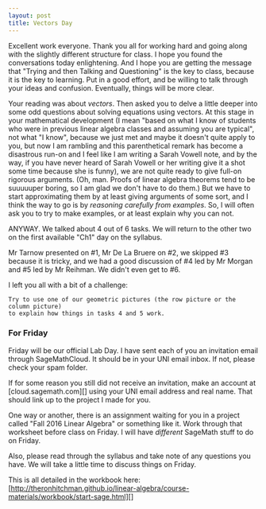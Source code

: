 ```yaml
---
layout: post
title: Vectors Day
---
```


Excellent work everyone. Thank you all for working hard and going along with the
slightly different structure for class. I hope you found the conversations today
enlightening. And I hope you are getting the message that "Trying and then Talking
and Questioning" is the key to class, because it is the key to learning. Put in a
good effort, and be willing to talk through your ideas and confusion. Eventually,
things will be more clear.

Your reading was about _vectors_. Then asked you to delve a little deeper into
some odd questions about solving equations using vectors. At this stage in your
mathematical development (I mean "based on what I know of students who were in
previous linear algebra classes and assuming you are typical", not what "I know",
because we just met and maybe it doesn't quite apply to you, but now I am rambling
and this parenthetical remark has become a disastrous run-on and I feel like I am
writing a Sarah Vowell note, and by the way, if you have never heard of Sarah Vowell
or her writing give it a shot some time because she is funny), we are not quite
ready to give full-on rigorous arguments. (Oh, man. Proofs of linear algebra theorems
tend to be suuuuuper boring, so I am glad we don't have to do them.)
But we have to start approximating them
by at least giving arguments of some sort, and I think the way to go is by _reasoning
carefully from examples_. So, I will often ask you to try to make examples, or
at least explain why you can not.

ANYWAY. We talked about 4 out of 6 tasks. We will return to the other two on the
first available "Ch1" day on the syllabus.

Mr Tarnow presented on \#1, Mr De La Bruere on \#2, we skipped \#3 because it is
tricky, and we had a good discussion of \#4 led by Mr Morgan and \#5 led by Mr Reihman.
We didn't even get to \#6.

I left you all with a bit of a challenge:

    Try to use one of our geometric pictures (the row picture or the column picture)
    to explain how things in tasks 4 and 5 work.

### For Friday

Friday will be our official Lab Day. I have sent each of you an invitation email
through SageMathCloud. It should be in your UNI email inbox. If not, please check your
spam folder.

If for some reason you still did not receive an invitation, make an account at
[cloud.sagemath.com][] using your UNI email address and real name. That should
link up to the project I made for you.

One way or another, there is an assignment waiting for you in a project called
"Fall 2016 Linear Algebra" or something like it. Work through that worksheet before
class on Friday. I will have _different_ SageMath stuff to do on Friday.

Also, please read through the syllabus and take note of any questions you have.
We will take a little time to discuss things on Friday.

This is all detailed in the workbook here: [http://theronhitchman.github.io/linear-algebra/course-materials/workbook/start-sage.html][]
